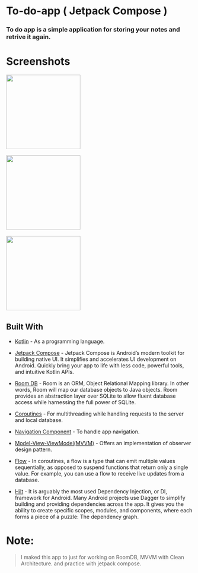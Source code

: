 # To-do-app ( Jetpack Compose )
### To do app is a simple application for storing your notes and retrive it again. 

 # Screenshots
  <img src="https://user-images.githubusercontent.com/62241386/181088806-b77d0859-3a86-41e9-ae66-f928455d9c0e.PNG" width="200">&nbsp; 
  
 <img src="https://user-images.githubusercontent.com/62241386/181088810-4b26fa87-8c16-4fb7-90e7-2e52839d0357.PNG" width="200">&nbsp; 
    
 <img src="https://user-images.githubusercontent.com/62241386/181088813-ee730404-7792-49dc-8384-a1d09d732601.PNG" width="200">&nbsp; 
      

## Built With

* [Kotlin](https://kotlinlang.org) - As a programming language.

* [Jetpack Compose](https://developer.android.com/jetpack/compose) - Jetpack Compose is Android’s modern toolkit for building native UI. It simplifies and accelerates UI development on Android. Quickly bring your app to life with less code, powerful tools, and intuitive Kotlin APIs.

* [Room DB](https://developer.android.com/jetpack/androidx/releases/room) - Room is an ORM, Object Relational Mapping library. In other words, Room will map our database objects to Java objects. Room provides an abstraction layer over SQLite to allow fluent database access while harnessing the full power of SQLite. 

* [Coroutines](https://developer.android.com/kotlin/coroutines) - For multithreading while handling requests to the server and local database.

* [Navigation Component](https://developer.android.com/guide/navigation/navigation-getting-started) - To handle app navigation.


* [Model-View-ViewModel(MVVM)](https://developer.android.com/topic/architecture) - Offers an implementation of observer design pattern.

* [Flow](https://developer.android.com/kotlin/flow) - In coroutines, a flow is a type that can emit multiple values sequentially, as opposed to suspend functions that return only a single value. For example, you can use a flow to receive live updates from a database.


* [Hilt](https://developer.android.com/training/dependency-injection/hilt-android) - It is arguably the most used Dependency Injection, or DI, framework for Android. Many Android projects use Dagger to simplify building and providing dependencies across the app. It gives you the ability to create specific scopes, modules, and components, where each forms a piece of a puzzle: The dependency graph.

# Note:
 > I maked this app to just for working on RoomDB, MVVM with Clean Architecture.
   and practice with jetpack compose.
